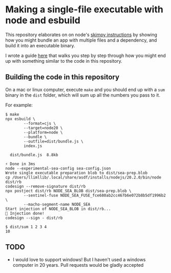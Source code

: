 # Making a single-file executable with node and esbuild

This repository elaborates on on node's [skimpy instructions](https://nodejs.org/api/single-executable-applications.html) by showing how you might bundle an app with multiple files and a dependency, and build it into an executable binary.

I wrote a guide [here](https://notes.billmill.org/programming/javascript/Making_a_single-file_executable_with_node_and_esbuild.html) that walks you step by step through how you might end up with something similar to the code in this repository.

## Building the code in this repository

On a mac or linux computer, execute `make` and you should end up with a `sum` binary in the `dist` folder, which will sum up all the numbers you pass to it.

For example:

```console
$ make
npx esbuild \
		--format=cjs \
		--target=node20 \
		--platform=node \
		--bundle \
		--outfile=dist/bundle.js \
		index.js

  dist/bundle.js  8.8kb

⚡ Done in 3ms
node --experimental-sea-config sea-config.json
Wrote single executable preparation blob to dist/sea-prep.blob
cp /Users/llimllib/.local/share/asdf/installs/nodejs/20.2.0/bin/node dist/rb
codesign --remove-signature dist/rb
npx postject dist/rb NODE_SEA_BLOB dist/sea-prep.blob \
		--sentinel-fuse NODE_SEA_FUSE_fce680ab2cc467b6e072b8b5df1996b2 \
		--macho-segment-name NODE_SEA 
Start injection of NODE_SEA_BLOB in dist/rb...
💉 Injection done!
codesign --sign - dist/rb

$ dist/sum 1 2 3 4
10
```

## TODO

- I would love to support windows! But I haven't used a windows computer in 20 years. Pull requests would be gladly accepted
